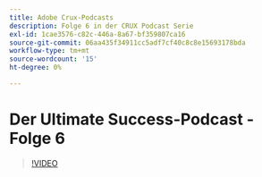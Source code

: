 ```yaml
---
title: Adobe Crux-Podcasts
description: Folge 6 in der CRUX Podcast Serie
exl-id: 1cae3576-c82c-446a-8a67-bf359807ca16
source-git-commit: 06aa435f34911cc5adf7cf40c8c8e15693178bda
workflow-type: tm+mt
source-wordcount: '15'
ht-degree: 0%

---
```


# Der Ultimate Success-Podcast - Folge 6

>[!VIDEO](https://video.tv.adobe.com/v/3429331?quality=12learn=on)
